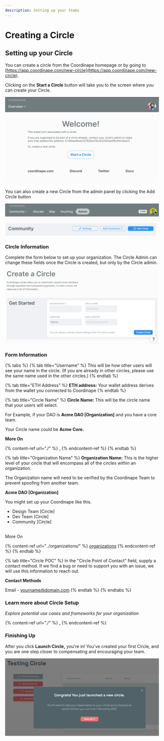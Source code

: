 ```yaml
---
description: Setting up your teams
---
```


# Creating a Circle

## Setting up your Circle

You can create a circle from the Coordinape homepage or by going to [https://app.coordinape.com/new-circle](https://app.coordinape.com/new-circle).

Clicking on the **Start a Circle** button will take you to the screen where you can create your Circle.

![](<../../.gitbook/assets/image (18) (1).png>)

You can also create a new Circle from the admin panel by clicking the Add Circle button

![](<../../.gitbook/assets/image (19) (2).png>)

### Circle Information

Complete the form below to set up your organization. The Circle Admin can change these fields once the Circle is created, but only by the Circle admin.

![](<../../.gitbook/assets/image (8) (1) (1).png>)

### Form Information

{% tabs %}
{% tab title="Username" %}
This will be how other users will see your name in the circle. (If you are already in other circles, please use the same name used in the other circles.)
{% endtab %}

{% tab title="ETH Address" %}
**ETH address:** Your wallet address derives from the wallet you connected to Coordinape
{% endtab %}

{% tab title="Circle Name" %}
**Circle Name:** This will be the circle name that your users will select.

For Example, if your DAO is **Acme DAO \[Organization]** and you have a core team.

Your Circle name could be **Acme Core.**

**More On**

{% content-ref url="./" %}
[.](./)
{% endcontent-ref %}
{% endtab %}

{% tab title="Organization Name" %}
**Organization Name:** This is the higher level of your circle that will encompass all of the circles within an organization.

The Organization name will need to be verified by the Coordinape Team to prevent spoofing from another team.

**Acme DAO \[Organization]**

You might set up your Coordinape like this.

* Design Team \[Circle]
* Dev Team \[Circle]
* Community \[Circle]

\
More On

{% content-ref url="../organizations/" %}
[organizations](../organizations/)
{% endcontent-ref %}
{% endtab %}

{% tab title="Circle POC" %}
In the "Circle Point of Contact" field, supply a contact method. If we find a bug or need to support you with an issue, we will use this information to reach out.

**Contact Methods**

Email - yourname@domain.com
{% endtab %}
{% endtabs %}

### Learn more about Circle Setup

_Explore potential use cases and frameworks for your organization_

{% content-ref url="./" %}
[.](./)
{% endcontent-ref %}

### Finishing Up

After you click **Launch Circle,** you're in! You've created your first Circle, and you are one step closer to compensating and encouraging your team.

![Next Step Adding your Team Members](<../../.gitbook/assets/Circle Success (1).png>)
